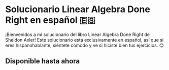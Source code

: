 # Solucionario Linear Algebra Done Right en español 🇪🇸
¡Bienvenidos a mi solucionario del libro Linear Algebra Done Right de Sheldon Axler! Este solucionario está exclusivamente en español, así que si eres hispanohablante, siéntete cómodo y ve si hiciste bien tus ejercicios. 😊

## Disponible hasta ahora

